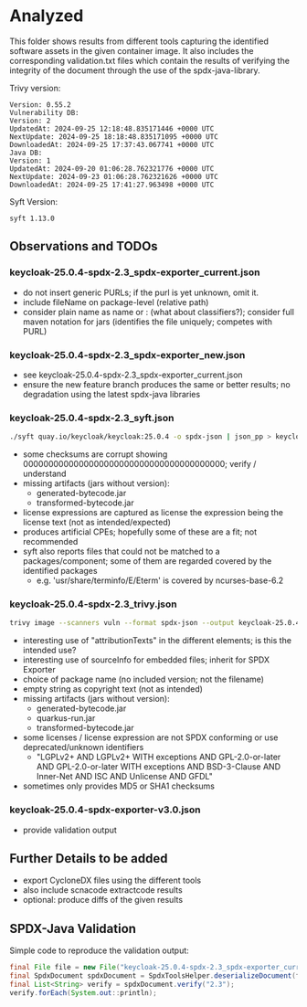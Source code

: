 # Analyzed

This folder shows results from different tools capturing the identified software assets in the given container image.
It also includes the corresponding validation.txt files which contain the results of verifying the integrity of 
the document through the use of the spdx-java-library.

Trivy version: 

```
Version: 0.55.2
Vulnerability DB:
Version: 2
UpdatedAt: 2024-09-25 12:18:48.835171446 +0000 UTC
NextUpdate: 2024-09-25 18:18:48.835171095 +0000 UTC
DownloadedAt: 2024-09-25 17:37:43.067741 +0000 UTC
Java DB:
Version: 1
UpdatedAt: 2024-09-20 01:06:28.762321776 +0000 UTC
NextUpdate: 2024-09-23 01:06:28.762321626 +0000 UTC
DownloadedAt: 2024-09-25 17:41:27.963498 +0000 UTC
```

Syft Version:

```
syft 1.13.0
```

## Observations and TODOs

### keycloak-25.0.4-spdx-2.3_spdx-exporter_current.json
- do not insert generic PURLs; if the purl is yet unknown, omit it.
- include fileName on package-level (relative path)
- consider plain name as name or <groupid>:<artifactId> (what about classifiers?); consider full maven notation for jars
  (identifies the file uniquely; competes with PURL)
 
### keycloak-25.0.4-spdx-2.3_spdx-exporter_new.json
- see keycloak-25.0.4-spdx-2.3_spdx-exporter_current.json
- ensure the new feature branch produces the same or better results; no degradation using the latest spdx-java libraries

### keycloak-25.0.4-spdx-2.3_syft.json

```bash
./syft quay.io/keycloak/keycloak:25.0.4 -o spdx-json | json_pp > keycloak-25.0.4-spdx-2.3_syft.json
```

- some checksums are corrupt showing 0000000000000000000000000000000000000000; verify / understand
- missing artifacts (jars without version):
  - generated-bytecode.jar
  - transformed-bytecode.jar
- license expressions are captured as license the expression being the license text (not as intended/expected)
- produces artificial CPEs; hopefully some of these are a fit; not recommended
- syft also reports files that could not be matched to a packages/component; some of them are regarded covered by the 
  identified packages
  - e.g. 'usr/share/terminfo/E/Eterm' is covered by ncurses-base-6.2

### keycloak-25.0.4-spdx-2.3_trivy.json

```bash
trivy image --scanners vuln --format spdx-json --output keycloak-25.0.4-spdx-2.3_trivy.json quay.io/keycloak/keycloak:25.0.4
```

- interesting use of "attributionTexts" in the different elements; is this the intended use?
- interesting use of sourceInfo for embedded files; inherit for SPDX Exporter
- choice of package name (no included version; not the filename)
- empty string as copyright text (not as intended)
- missing artifacts (jars without version):
    - generated-bytecode.jar
    - quarkus-run.jar
    - transformed-bytecode.jar
- some licenses / license expression are not SPDX conforming or use deprecated/unknown identifiers
  - "LGPLv2+ AND LGPLv2+ WITH exceptions AND GPL-2.0-or-later AND GPL-2.0-or-later WITH exceptions AND BSD-3-Clause AND Inner-Net AND ISC AND Unlicense AND GFDL"
- sometimes only provides MD5 or SHA1 checksums

### keycloak-25.0.4-spdx-exporter-v3.0.json

- provide validation output

## Further Details to be added
- export CycloneDX files using the different tools
- also include scnacode extractcode results
- optional: produce diffs of the given results

## SPDX-Java Validation

Simple code to reproduce the validation output:

```java
final File file = new File("keycloak-25.0.4-spdx-2.3_spdx-exporter_current.json");
final SpdxDocument spdxDocument = SpdxToolsHelper.deserializeDocument(file);
final List<String> verify = spdxDocument.verify("2.3");
verify.forEach(System.out::println);
```
